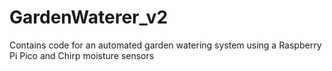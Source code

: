 # GardenWaterer_v2
Contains code for an automated garden watering system using a Raspberry Pi Pico and Chirp moisture sensors
